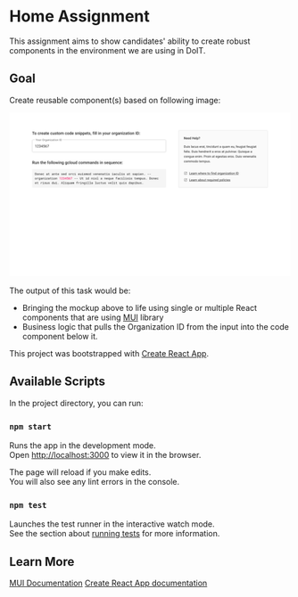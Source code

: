# Home Assignment

This assignment aims to show candidates' ability to create robust components in the environment we are using in DoIT.

## Goal
Create reusable component(s) based on following image:

![task](/task-mockup.png)

The output of this task would be:

- Bringing the mockup above to life using single or multiple React components that are using [MUI](https://mui.com) library
- Business logic that pulls the Organization ID from the input into the code component below it.

This project was bootstrapped with [Create React App](https://github.com/facebook/create-react-app).

## Available Scripts

In the project directory, you can run:

### `npm start`

Runs the app in the development mode.\
Open [http://localhost:3000](http://localhost:3000) to view it in the browser.

The page will reload if you make edits.\
You will also see any lint errors in the console.

### `npm test`

Launches the test runner in the interactive watch mode.\
See the section about [running tests](https://facebook.github.io/create-react-app/docs/running-tests) for more information.


## Learn More

[MUI Documentation](https://mui.com/material-ui/getting-started/usage/)
[Create React App documentation](https://facebook.github.io/create-react-app/docs/getting-started)

